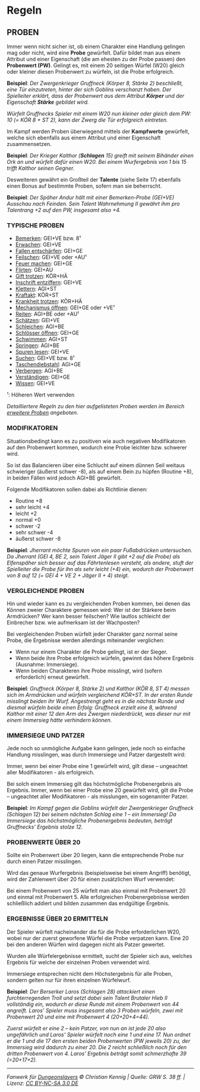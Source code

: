 # Regeln

## PROBEN

Immer wenn nicht sicher ist, ob einem Charakter eine Handlung gelingen mag oder nicht, wird eine **Probe** gewürfelt. Dafür bildet man aus einem Attribut und einer Eigenschaft (die am ehesten zu der Probe passen) den **Probenwert (PW)**. Gelingt es, mit einem 20 seitigen Würfel (W20) gleich oder kleiner diesen Probenwert zu würfeln, ist die Probe erfolgreich.

**Beispiel**: _Der Zwergenkrieger Gruffneck (Körper 8, Stärke 2) beschließt, eine Tür einzutreten, hinter der sich Goblins verschanzt haben. Der Spielleiter erklärt, dass der Probenwert aus dem Attribut **Körper** und der Eigenschaft **Stärke** gebildet wird._

_Würfelt Gruffnecks Spieler mit einem W20 nun kleiner oder gleich dem PW: 10 (= KÖR 8 + ST 2),
kann der Zwerg die Tür erfolgreich eintreten._

Im Kampf werden Proben überwiegend mittels der **Kampfwerte** gewürfelt, welche sich ebenfalls aus einem Attribut und einer Eigenschaft zusammensetzen.

**Beispiel**: _Der Krieger Kalthor (**Schlagen** 15) greift mit seinem Bihänder einen Ork an und würfelt dafür einen W20. Bei einem Wurfergebnis von 1 bis 15 trifft Kalthor seinen Gegner._

Desweiteren gewährt ein Großteil der **Talente** (siehe Seite 17) ebenfalls einen Bonus auf bestimmte Proben, sofern man sie beherrscht.

**Beispiel**: _Der Späher Andur hält mit einer Bemerken-Probe (GEI+VE) Ausschau nach Feinden. Sein Talent Wahrnehmung II gewährt ihm pro Talentrang +2 auf den PW, insgesamt also +4._

### TYPISCHE PROBEN

- [Bemerken](spielleitung-erweiterte-proben.md#bemerken-geive-bzw-8): GEI+VE bzw. 8¹
- [Erwachen](spielleitung-erweiterte-proben.md#erwachen-geive): GEI+VE
- [Fallen entschärfen](spielleitung-erweiterte-proben.md#fallen-entschärfen-geige): GEI+GE
- [Feilschen](spielleitung-erweiterte-proben.md#feilschen-geigeau): GEI+VE oder +AU¹
- [Feuer machen](spielleitung-erweiterte-proben.md#feuer-machen-geige): GEI+GE
- [Flirten](spielleitung-erweiterte-proben.md#flirten-geiau): GEI+AU
- [Gift trotzen](spielleitung-erweiterte-proben.md#gift-trotzen-körhä): KÖR+HÄ
- [Inschrift entziffern](spielleitung-erweiterte-proben.md#inschrift-entziffern-geive): GEI+VE
- [Klettern](spielleitung-erweiterte-proben.md#klettern-agist): AGI+ST
- [Kraftakt](spielleitung-erweiterte-proben.md#kraftakt-körst): KÖR+ST
- [Krankheit trotzen](spielleitung-erweiterte-proben.md#krankheit-trotzen-körhä): KÖR+HÄ
- [Mechanismus öffnen](spielleitung-erweiterte-proben.md#mechanismus-öffnen-geigeve): GEI+GE oder +VE¹
- [Reiten](spielleitung-erweiterte-proben.md#reiten-agibeau): AGI+BE oder +AU¹
- [Schätzen](spielleitung-erweiterte-proben.md#schätzen-geige): GEI+VE
- [Schleichen](spielleitung-erweiterte-proben.md#schleichen-agibe): AGI+BE
- [Schlösser öffnen](spielleitung-erweiterte-proben.md#schlösser-öffnen-geige): GEI+GE
- [Schwimmen](spielleitung-erweiterte-proben.md#schwimmen-agist): AGI+ST
- [Springen](spielleitung-erweiterte-proben.md#springen-agibe): AGI+BE
- [Spuren lesen](spielleitung-erweiterte-proben.md#spuren-lesen-geive): GEI+VE
- [Suchen](spielleitung-erweiterte-proben.md#suchen-geive-bzw.-8): GEI+VE bzw. 8¹
- [Taschendiebstahl](spielleitung-erweiterte-proben.md#taschendiebstahl-agibe): AGI+GE
- [Verbergen](spielleitung-erweiterte-proben.md#verbergen-agibe): AGI+BE
- [Verständigen](spielleitung-erweiterte-proben.md#verständigen-geige): GEI+GE
- [Wissen](spielleitung-erweiterte-proben.md#wissen-geive): GEI+VE

¹: Höheren Wert verwenden

_Detailliertere Regeln zu den hier aufgelisteten Proben werden im Bereich [erweitere Proben](spielleitung-erweiterte-proben.md) angeboten._

### MODIFIKATOREN

Situationsbedingt kann es zu positiven wie auch negativen Modifikatoren auf den Probenwert kommen, wodurch eine Probe leichter bzw. schwerer wird.

So ist das Balancieren über eine Schlucht auf einem dünnen Seil weitaus schwieriger (äußerst schwer -8), als auf einem Bein zu hüpfen (Routine +8), in beiden Fällen wird jedoch AGI+BE gewürfelt.

Folgende Modifikatoren sollen dabei als Richtlinie dienen:

- Routine +8
- sehr leicht +4
- leicht +2
- normal +0
- schwer -2
- sehr schwer -4
- äußerst schwer -8

**Beispiel**: _Jherrant möchte Spuren von ein paar Fußabdrücken untersuchen. Da Jherrant (GEI 4, BE 2, sein Talent Jäger II gibt +2 auf die Probe) als Elfenspäher sich besser auf das Fährtenlesen versteht, als andere, stuft der Spielleiter die Probe für ihn als sehr leicht (+4) ein, wodurch der Probenwert von 8 auf 12 (= GEI 4 + VE 2 + Jäger II + 4) steigt._

### VERGLEICHENDE PROBEN

Hin und wieder kann es zu vergleichenden Proben kommen, bei denen das Können zweier Charaktere gemessen wird: Wer ist der Stärkere beim Armdrücken? Wer kann besser feilschen? Wie lautlos schleicht der Einbrecher bzw. wie aufmerksam ist der Wachposten?

Bei vergleichenden Proben würfelt jeder Charakter ganz normal seine Probe, die Ergebnisse werden allerdings miteinander verglichen:

- Wenn nur einem Charakter die Probe gelingt, ist er der Sieger.
- Wenn beide ihre Probe erfolgreich würfeln, gewinnt das höhere Ergebnis
  (Ausnahme: Immersiege).
- Wenn beiden Charakteren ihre Probe misslingt, wird (sofern erforderlich)
  erneut gewürfelt.

**Beispiel**: _Gruffneck (Körper 8, Stärke 2) und Kalthor (KÖR 8, ST 4) messen sich im Armdrücken und würfeln vergleichend KÖR+ST. In der ersten Runde misslingt beiden ihr Wurf. Angestrengt geht es in die nächste Runde und diesmal würfeln beide einen Erfolg: Gruffneck erzielt eine 8, während Kalthor mit einer 12 den Arm des Zwergen niederdrückt, was dieser nur mit einem Immersieg hätte verhindern können._

### IMMERSIEGE UND PATZER

Jede noch so unmögliche Aufgabe kann gelingen, jede noch so einfache Handlung misslingen, was durch Immersiege und Patzer dargestellt wird:

Immer, wenn bei einer Probe eine 1 gewürfelt wird, gilt diese – ungeachtet aller Modifikatoren - als erfolgreich.

Bei solch einem Immersieg gilt das höchstmögliche Probenergebnis als Ergebnis. Immer, wenn bei einer Probe eine 20 gewürfelt wird, gilt die Probe – ungeachtet aller Modifikatoren - als misslungen, ein sogenannter Patzer.

**Beispiel**: _Im Kampf gegen die Goblins würfelt der Zwergenkrieger Gruffneck (Schlagen 12) bei seinem nächsten Schlag eine 1 – ein Immersieg! Da Immersiege das höchstmögliche Probenergebnis bedeuten, beträgt Gruffnecks’ Ergebnis stolze 12._

### PROBENWERTE ÜBER 20

Sollte ein Probenwert über 20 liegen, kann die entsprechende Probe nur durch einen Patzer misslingen.

Wird das genaue Wurfergebnis (beispielsweise bei einem Angriff) benötigt, wird der Zahlenwert über 20 für einen zusätzlichen Wurf verwendet:

Bei einem Probenwert von 25 würfelt man also einmal mit Probenwert 20 und einmal mit Probenwert 5. Alle erfolgreichen Probenergebnisse werden schließlich addiert und bilden zusammen das endgültige Ergebnis.

### ERGEBNISSE ÜBER 20 ERMITTELN

Der Spieler würfelt nacheinander die für die Probe erforderlichen W20, wobei nur der zuerst geworfene Würfel die Probe verpatzen kann. Eine 20 bei den anderen Würfen wird dagegen nicht als Patzer gewertet.

Wurden alle Würfelergebnisse ermittelt, sucht der Spieler sich aus, welches Ergebnis für welche der einzelnen Proben verwendet wird.

Immersiege entsprechen nicht dem Höchstergebnis für alle Proben, sondern gelten nur für ihren einzelnen Würfelwurf.

**Beispiel**: _Der Berserker Laros (Schlagen 28) attackiert einen furchterregenden Troll und setzt dabei sein Talent Brutaler Hieb II vollständig ein, wodurch er diese Runde mit einem Probenwert von 44 angreift. Laros’ Spieler muss insgesamt also 3 Proben würfeln, zwei mit Probenwert 20 und eine mit Probenwert 4 (20+20+4=44)._

_Zuerst würfelt er eine 2 – kein Patzer, von nun an ist jede 20 also ungefährlich und Laros’ Spieler würfelt noch eine 1 und eine 17. Nun ordnet er die 1 und die 17 den ersten beiden Probenwerten (PW jeweils 20) zu, der Immersieg wird dadurch zu einer 20. Die 2 reicht schließlich noch für den dritten Probenwert von 4. Laros’ Ergebnis beträgt somit schmerzhafte 39
(=20+17+2)._

---

_Fanwerk für [Dungeonslayers](https://www.dungeonslayers.net/) © Christian Kennig | Quelle: GRW S. 38 ff. | Lizenz: [CC BY-NC-SA 3.0 DE](https://creativecommons.org/licenses/by-nc-sa/3.0/de/)_
